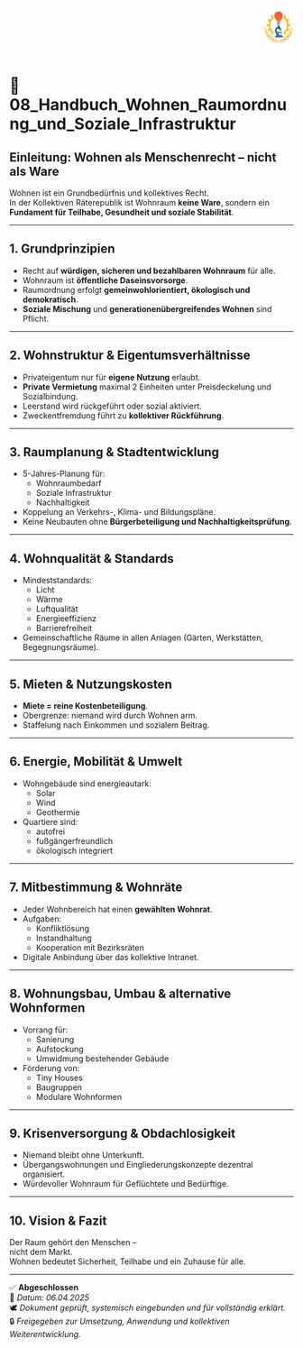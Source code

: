 <p align="right">
  <img src="https://raw.githubusercontent.com/hades-dux/Kollektive-Raeterepublik/main/Meta_und_Systemstruktur/logo_offiziell.png" alt="Logo der Kollektiven Räterepublik" height="80">
</p>

<!--
Autor: Fabio Weidner
Version: 1.0
Sektion: Infrastruktur
Veröffentlichung: April 2025
-->

# 📘 08_Handbuch_Wohnen_Raumordnung_und_Soziale_Infrastruktur

## Einleitung: Wohnen als Menschenrecht – nicht als Ware

Wohnen ist ein Grundbedürfnis und kollektives Recht.  
In der Kollektiven Räterepublik ist Wohnraum **keine Ware**, sondern ein **Fundament für Teilhabe, Gesundheit und soziale Stabilität**.

---

## 1. Grundprinzipien

- Recht auf **würdigen, sicheren und bezahlbaren Wohnraum** für alle.
- Wohnraum ist **öffentliche Daseinsvorsorge**.
- Raumordnung erfolgt **gemeinwohlorientiert, ökologisch und demokratisch**.
- **Soziale Mischung** und **generationenübergreifendes Wohnen** sind Pflicht.

---

## 2. Wohnstruktur & Eigentumsverhältnisse

- Privateigentum nur für **eigene Nutzung** erlaubt.
- **Private Vermietung** maximal 2 Einheiten unter Preisdeckelung und Sozialbindung.
- Leerstand wird rückgeführt oder sozial aktiviert.
- Zweckentfremdung führt zu **kollektiver Rückführung**.

---

## 3. Raumplanung & Stadtentwicklung

- 5-Jahres-Planung für:
  - Wohnraumbedarf
  - Soziale Infrastruktur
  - Nachhaltigkeit
- Koppelung an Verkehrs-, Klima- und Bildungspläne.
- Keine Neubauten ohne **Bürgerbeteiligung und Nachhaltigkeitsprüfung**.

---

## 4. Wohnqualität & Standards

- Mindeststandards:
  - Licht
  - Wärme
  - Luftqualität
  - Energieeffizienz
  - Barrierefreiheit
- Gemeinschaftliche Räume in allen Anlagen (Gärten, Werkstätten, Begegnungsräume).

---

## 5. Mieten & Nutzungskosten

- **Miete = reine Kostenbeteiligung**.
- Obergrenze: niemand wird durch Wohnen arm.
- Staffelung nach Einkommen und sozialem Beitrag.

---

## 6. Energie, Mobilität & Umwelt

- Wohngebäude sind energieautark:
  - Solar
  - Wind
  - Geothermie
- Quartiere sind:
  - autofrei
  - fußgängerfreundlich
  - ökologisch integriert

---

## 7. Mitbestimmung & Wohnräte

- Jeder Wohnbereich hat einen **gewählten Wohnrat**.
- Aufgaben:
  - Konfliktlösung
  - Instandhaltung
  - Kooperation mit Bezirksräten
- Digitale Anbindung über das kollektive Intranet.

---

## 8. Wohnungsbau, Umbau & alternative Wohnformen

- Vorrang für:
  - Sanierung
  - Aufstockung
  - Umwidmung bestehender Gebäude
- Förderung von:
  - Tiny Houses
  - Baugruppen
  - Modulare Wohnformen

---

## 9. Krisenversorgung & Obdachlosigkeit

- Niemand bleibt ohne Unterkunft.
- Übergangswohnungen und Eingliederungskonzepte dezentral organisiert.
- Würdevoller Wohnraum für Geflüchtete und Bedürftige.

---

## 10. Vision & Fazit

Der Raum gehört den Menschen –  
nicht dem Markt.  
Wohnen bedeutet Sicherheit, Teilhabe und ein Zuhause für alle.

---

✅ **Abgeschlossen**  
📅 *Datum: 06.04.2025*  
🕊️ *Dokument geprüft, systemisch eingebunden und für vollständig erklärt.*  
🔒 *Freigegeben zur Umsetzung, Anwendung und kollektiven Weiterentwicklung.*
